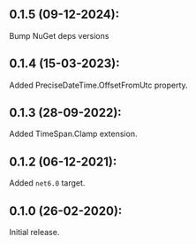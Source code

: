 ## 0.1.5 (09-12-2024): 

Bump NuGet deps versions

## 0.1.4 (15-03-2023):

Added PreciseDateTime.OffsetFromUtc property.

## 0.1.3 (28-09-2022):

Added TimeSpan.Clamp extension.

## 0.1.2 (06-12-2021):

Added `net6.0` target.

## 0.1.0 (26-02-2020):

Initial release.